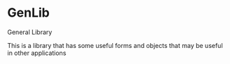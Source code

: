 # GenLib
General Library

This is a library that has some useful forms and objects that may be useful in other applications

